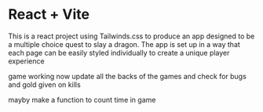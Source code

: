 # React + Vite

This is a react project using Tailwinds.css to produce an app designed to be a multiple choice quest to slay a dragon. The app is set up in a way that each page can be easily styled individually to create a unique player experience 


game working now update all the backs of the games and check for bugs and gold given on kills


mayby make a function to count time in game 